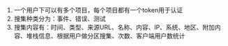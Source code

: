 1. 一个用户下可以有多个项目，每个项目都有一个token用于认证
1. 搜集种类分为：事件、错误、测试
1. 搜集内容有：时间、类型、来源URL、名称、内容、IP、系统、地区、附加内容、堆栈信息、根据用户做分区搜集、次数、客户端用户数统计